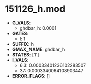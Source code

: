 # 151126_h.mod

- **G_VALS**:
  - ghdbar_h: 0.0001
- **GATES**:
  - l: 1
- **SUFFIX**: h
- **GMAX_NAME**: ghdbar_h
- **STATES**: ['l']
- **I_VALS**:
  - 6.3: 0.00033401236102283507
  - 37: 0.0003340064108903447
- **ERROR_FLAGS**: []
